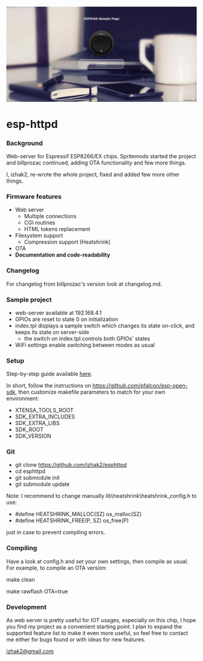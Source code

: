 ![new esphttpd](https://github.com/izhak2/esphttpd/blob/master/images/screenshot.png)

# esp-httpd #
### Background ###
Web-server for Espressif ESP8266/EX chips.
Spritemods started the project and billprozac continued, adding OTA functionality and few more things.

I, izhak2, re-wrote the whole project, fixed and added few more other things.

### Firmware features ###
* Web server
  * Multiple connections
  * CGI routines
  * HTML tokens replacement
* Filesystem support
  * Compression support (Heatshrink)
* OTA
* **Documentation and code-readability**

### Changelog ###
For changelog from billprozac's version look at changelog.md.

### Sample project ###
* web-server available at 192.168.4.1
* GPIOs are reset to state 0 on initialization
* index.tpl displays a sample switch which changes its state on-click, and keeps its state on server-side
  * the switch on index.tpl controls both GPIOs' states
* WiFi settings enable switching between modes as usual

### Setup ###
Step-by-step guide available [here](http://iotplayground.blogspot.com/2015/09/introduction-to-esp8266ex-development.html).

In short, follow the instructions on https://github.com/pfalcon/esp-open-sdk, then customize makefile parameters to match for your own environment:

* XTENSA_TOOLS_ROOT
* SDK_EXTRA_INCLUDES
* SDK_EXTRA_LIBS
* SDK_ROOT
* SDK_VERSION

### Git ###
* git clone https://github.com/izhak2/esphttpd
* cd esphttpd
* git submodule init
* git submodule update

Note: I recommend to change manually lib\heatshrink\heatshrink_config.h to use:

* #define HEATSHRINK_MALLOC(SZ) os_malloc(SZ)
* #define HEATSHRINK_FREE(P, SZ) os_free(P)

just in case to prevent compiling errors.

### Compiling ###
Have a look at config.h and set your own settings, then compile as usual.
For example, to compile an OTA version:

make clean

make rawflash OTA=true

### Development ###
As web server is pretty useful for IOT usages, especially on this chip, I hope you find my project as a convenient starting point.
I plan to expand the supported feature list to make it even more useful, so feel free to contact me either for bugs found or with ideas for new features.

<izhak2@gmail.com>
